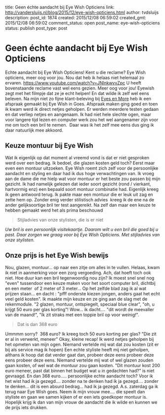 title: Geen échte aandacht bij Eye Wish Opticiens
link: http://vandersluijs.nl/blog/2015/12/eye-wish-opticiens.html
author: tvdsluijs
description: 
post_id: 1874
created: 2015/12/08 06:59:02
created_gmt: 2015/12/08 06:59:02
comment_status: open
post_name: eye-wish-opticiens
status: publish
post_type: post

# Geen échte aandacht bij Eye Wish Opticiens

Echte aandacht bij Eye Wish Opticiens! Kent u die reclame? Eye Wish opticiens, meer oog voor jou. Nou dat heb ik helaas niet helemaal zo ervaren.  https://www.youtube.com/watch?v=JNlnkwvvZpc U heeft bovenstaande reclame vast wel eens gezien. Meer oog voor jou! Eyewish zegt met het filmpje dat ze je echt helpen! En dat wilde ik zelf wel eens beleven. Na mijn niet zo fijne klant-beleving bij [Eyes en More](/blog/2015/12/eyes-en-more-is-helemaal-niks.html) heb ik een afspraak gemaakt bij Eye Wish in Goes. Afspraak maken ging goed en toen ik kwam werd ik direct netjes geholpen. Er werden meerdere testen gedaan en dat verliep netjes en aangenaam. Ik had niet hele slechte ogen, maar voor langere tijd lezen en computer werk zou het wel aangenamer zijn voor me om toch een bril te nemen.  Daar was ik het zelf mee eens dus ging ik daar natuurlijk mee akkoord.

## Keuze montuur bij Eye Wish 

Wat ik eigenlijk op dat moment al vreemd vond is dat er niet gesproken werd over een bedrag. Ik bedoel, die glazen kosten geld toch? Eerst maar even een montuur uitzoeken. Eye Wish roemt zich zelf voor de persoonlijke aandacht en styling en daar had ik dus hoge verwachtingen van. Ik vroeg aan de dame die me hielp wat voor montuur er het beste zou passen bij mijn gezicht. Ik had namelijk gelezen dat ieder soort gezicht (rond / vierkant, hartvormig enz) een bepaald soort montuur combinatie had. Eigenlijk kreeg ik geen antwoord terug. Ik pakte maar een montuur die er leuk uit zag en zette hem op. Zonder enig verder stilistisch advies  kreeg ik de ene na de ander gelijksoortige bril ter test aangereikt. Na zelf dan maar een keuze te hebben gemaakt werd het als prima beschouwd 

> Stijladvies van onze stylisten, die is er niet

_Uw bril is een persoonlijk visitekaartje. Daarom wilt u een bril die goed bij u past. Daar zorgen we graag voor bij Eye Wish Opticiens. Met stijladvies van onze stylisten._

## Onze prijs is het Eye Wish bewijs

Nou, glazen, montuur... op naar een zitje om alles in te vullen. Helaas, kwam ik niet in aanmerking voor een zorg vergoeding. Ach, dat hoeft toch ook niet. Hoe duur kan een bril tegenwoordig nou zijn? Ik moest snel snel nog "even" tussendoor een keuze maken voor het soort computer bril, dichtbij en een meter  of 2 meter of 3 meter... Op het zelfde blad zag ik al wat prijzen staan... en dacht : "pfff onderste kiezen jongen, anders gaat het echt veel geld kosten". Ik maakte mijn keuze en ze ging aan de slag met de rekenmodule. "2 glazen, montuur, ontspiegelt, speciaal blue clear", "oh, u krijgt 50 euro per glas korting"! Wow... ik dacht.... "dit wordt de meevaller van de maand!", "Ik zit straks met een toppie bril op voor weinig!". 

> Dat is dan 368 euro

Ummmm sorry?  368 euro? Ik kreeg toch 50 euro korting per glas? "Die zit er al in verwerkt, meneer" Okay, kleine recap! Ik werd netjes geholpen bij het opmeten van mijn ogen. Niemand vertelde mij wat dat zou kosten (zit er bij als service mag ik hopen) Een echte styliste heeft mij niet geholpen, althans ik hoop dat dat verder gaat dan, probeer deze eens probeer deze eens probeer deze eens. Niemand vertelde mij wat of wel glazen zouden gaan kosten, of wel wat de montuur zou gaan kosten. "Dit montuur kost 200 euro meneer, past dat binnen het budget wat u in gedachten had?" is niet gevraagd. En dan 368 euro..... persoonlijke echte aandacht toch? Voor ik het wist had ik ja gezegd.... zonder na te denken had ik ja gezegd.... zonder te denken... dit is een absurd bedrag... had ik ja gezegd. A.s. zaterdag ga ik terug naar Eye Wish goes. Neem ik mijn vrouw mee.... die speelt dan styliste en gaan we samen kijken of er een iets goedkoper montuur is. Hopelijk krijg ik dan van mijn vrouw de aandacht die ik wilde en kunnen we de prijs iets drukken.